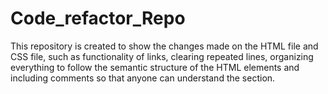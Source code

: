 # Code_refactor_Repo
This repository is created to show the changes made on the HTML file and CSS file, such as functionality of links, clearing repeated lines, organizing everything to follow the semantic structure of the HTML elements and including comments so that anyone can understand the section.
